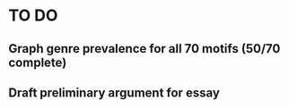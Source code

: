 # TO DO

## Graph genre prevalence for all 70 motifs (50/70 complete)

## Draft preliminary argument for essay

<!--- next steps for later?

## Index all 500 of Frank's Gothic Types?

## Note chapters, pagination, and epigraphs in spreadsheet

--->